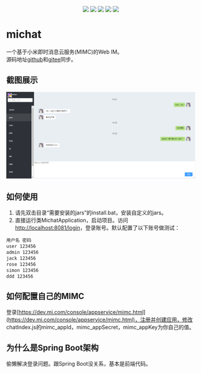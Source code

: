 <p align="center">
<a href="http://www.oracle.com/technetwork/java/javase/overview/index.html"><img src="https://img.shields.io/badge/language-java%208.0-orange.svg"></a>
<a href="https://www.jetbrains.com/idea/"><img src="https://img.shields.io/badge/platform-jetbrains-green.svg"></a>
<a href="http://projects.spring.io/spring-boot/"><img src="https://img.shields.io/badge/SpringBoot-2.2.0.M4-990066.svg"></a>
<img src="https://img.shields.io/badge/License-Apache%202.0-blue.svg">
<img src="https://img.shields.io/badge/release-0.1.0-brightgreen.svg">
</p>

# michat
一个基于小米即时消息云服务(MIMC)的Web IM。  
源码地址[github](https://github.com/jeesun/michat)和[gitee](https://gitee.com/jeesun/michat)同步。

## 截图展示
![聊天截图](screenshots/chat.png)

## 如何使用
1. 请先双击目录“需要安装的jars”的install.bat，安装自定义的jars。
2. 直接运行类MichatApplication，启动项目。访问[http://localhost:8081/login](http://localhost:8081/login)，登录账号。默认配置了以下账号做测试：
```
用户名 密码
user 123456
admin 123456
jack 123456
rose 123456
simon 123456
ddd 123456
```

## 如何配置自己的MIMC
登录[https://dev.mi.com/console/appservice/mimc.html](https://dev.mi.com/console/appservice/mimc.html)，注册并创建应用，修改
chatIndex.js的mimc_appId，mimc_appSecret，mimc_appKey为你自己的值。

## 为什么是Spring Boot架构
偷懒解决登录问题。跟Spring Boot没关系，基本是前端代码。
